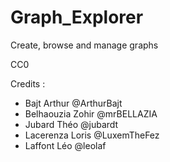 # Graph_Explorer
Create, browse and manage graphs

CC0

Credits : 
* Bajt Arthur @ArthurBajt
* Belhaouzia Zohir @mrBELLAZIA
* Jubard Théo @jubardt
* Lacerenza Loris @LuxemTheFez
* Laffont Léo @leolaf

